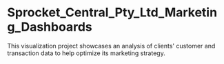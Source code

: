 # Sprocket_Central_Pty_Ltd_Marketing_Dashboards
This visualization project showcases an analysis of clients' customer and transaction data to help optimize its marketing strategy.
